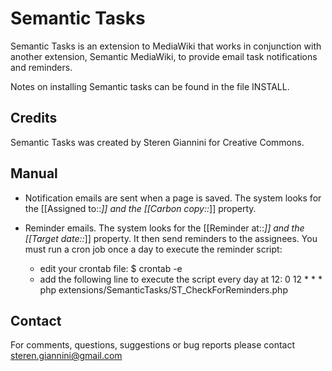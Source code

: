 # Semantic Tasks

Semantic Tasks is an extension to MediaWiki that works in conjunction with another extension, Semantic MediaWiki, to provide email task notifications and reminders.

Notes on installing Semantic tasks can be found in the file INSTALL.


## Credits

Semantic Tasks was created by Steren Giannini for Creative Commons.

## Manual

* Notification emails are sent when a page is saved. The system looks for the [[Assigned to::*]] and the [[Carbon copy::*]] property.

* Reminder emails. The system looks for the [[Reminder at::*]] and the [[Target date::*]] property. It then send reminders to the assignees.
You must run a cron job once a day to execute the reminder script:
    * edit your crontab file: 
        $ crontab -e
    * add the following line to execute the script every day at 12: 
        0 12 * * * php extensions/SemanticTasks/ST_CheckForReminders.php

## Contact

For comments, questions, suggestions or bug reports please contact steren.giannini@gmail.com
